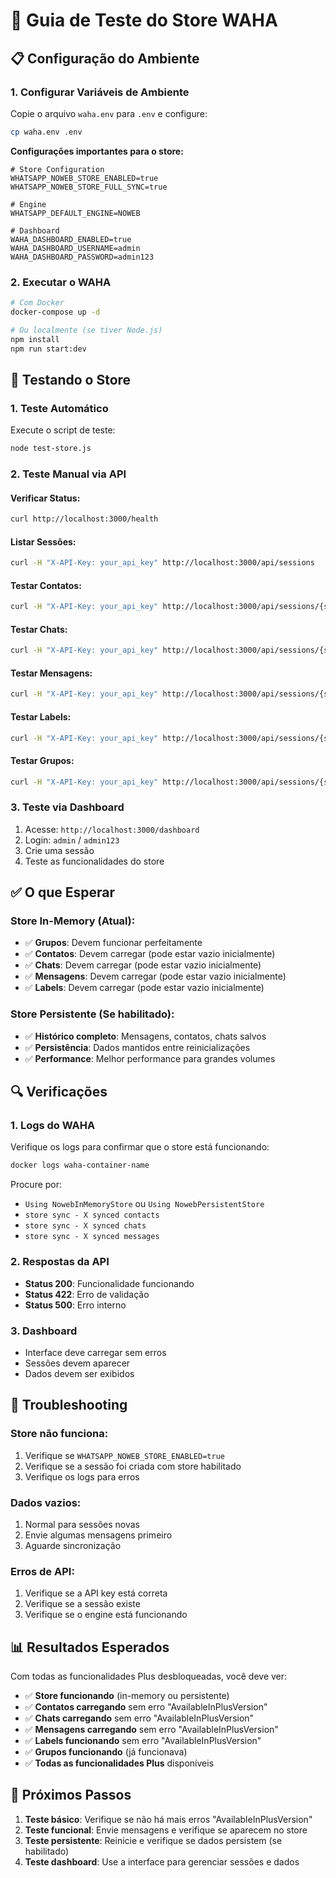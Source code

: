 # 🧪 Guia de Teste do Store WAHA

## 📋 Configuração do Ambiente

### 1. Configurar Variáveis de Ambiente

Copie o arquivo `waha.env` para `.env` e configure:

```bash
cp waha.env .env
```

**Configurações importantes para o store:**

```env
# Store Configuration
WHATSAPP_NOWEB_STORE_ENABLED=true
WHATSAPP_NOWEB_STORE_FULL_SYNC=true

# Engine
WHATSAPP_DEFAULT_ENGINE=NOWEB

# Dashboard
WAHA_DASHBOARD_ENABLED=true
WAHA_DASHBOARD_USERNAME=admin
WAHA_DASHBOARD_PASSWORD=admin123
```

### 2. Executar o WAHA

```bash
# Com Docker
docker-compose up -d

# Ou localmente (se tiver Node.js)
npm install
npm run start:dev
```

## 🧪 Testando o Store

### 1. Teste Automático

Execute o script de teste:

```bash
node test-store.js
```

### 2. Teste Manual via API

#### Verificar Status:
```bash
curl http://localhost:3000/health
```

#### Listar Sessões:
```bash
curl -H "X-API-Key: your_api_key" http://localhost:3000/api/sessions
```

#### Testar Contatos:
```bash
curl -H "X-API-Key: your_api_key" http://localhost:3000/api/sessions/{sessionId}/contacts
```

#### Testar Chats:
```bash
curl -H "X-API-Key: your_api_key" http://localhost:3000/api/sessions/{sessionId}/chats
```

#### Testar Mensagens:
```bash
curl -H "X-API-Key: your_api_key" http://localhost:3000/api/sessions/{sessionId}/chats/default/messages
```

#### Testar Labels:
```bash
curl -H "X-API-Key: your_api_key" http://localhost:3000/api/sessions/{sessionId}/labels
```

#### Testar Grupos:
```bash
curl -H "X-API-Key: your_api_key" http://localhost:3000/api/sessions/{sessionId}/groups
```

### 3. Teste via Dashboard

1. Acesse: `http://localhost:3000/dashboard`
2. Login: `admin` / `admin123`
3. Crie uma sessão
4. Teste as funcionalidades do store

## ✅ O que Esperar

### Store In-Memory (Atual):
- ✅ **Grupos**: Devem funcionar perfeitamente
- ✅ **Contatos**: Devem carregar (pode estar vazio inicialmente)
- ✅ **Chats**: Devem carregar (pode estar vazio inicialmente)
- ✅ **Mensagens**: Devem carregar (pode estar vazio inicialmente)
- ✅ **Labels**: Devem carregar (pode estar vazio inicialmente)

### Store Persistente (Se habilitado):
- ✅ **Histórico completo**: Mensagens, contatos, chats salvos
- ✅ **Persistência**: Dados mantidos entre reinicializações
- ✅ **Performance**: Melhor performance para grandes volumes

## 🔍 Verificações

### 1. Logs do WAHA
Verifique os logs para confirmar que o store está funcionando:

```bash
docker logs waha-container-name
```

Procure por:
- `Using NowebInMemoryStore` ou `Using NowebPersistentStore`
- `store sync - X synced contacts`
- `store sync - X synced chats`
- `store sync - X synced messages`

### 2. Respostas da API
- **Status 200**: Funcionalidade funcionando
- **Status 422**: Erro de validação
- **Status 500**: Erro interno

### 3. Dashboard
- Interface deve carregar sem erros
- Sessões devem aparecer
- Dados devem ser exibidos

## 🚨 Troubleshooting

### Store não funciona:
1. Verifique se `WHATSAPP_NOWEB_STORE_ENABLED=true`
2. Verifique se a sessão foi criada com store habilitado
3. Verifique os logs para erros

### Dados vazios:
1. Normal para sessões novas
2. Envie algumas mensagens primeiro
3. Aguarde sincronização

### Erros de API:
1. Verifique se a API key está correta
2. Verifique se a sessão existe
3. Verifique se o engine está funcionando

## 📊 Resultados Esperados

Com todas as funcionalidades Plus desbloqueadas, você deve ver:

- ✅ **Store funcionando** (in-memory ou persistente)
- ✅ **Contatos carregando** sem erro "AvailableInPlusVersion"
- ✅ **Chats carregando** sem erro "AvailableInPlusVersion"
- ✅ **Mensagens carregando** sem erro "AvailableInPlusVersion"
- ✅ **Labels funcionando** sem erro "AvailableInPlusVersion"
- ✅ **Grupos funcionando** (já funcionava)
- ✅ **Todas as funcionalidades Plus** disponíveis

## 🎯 Próximos Passos

1. **Teste básico**: Verifique se não há mais erros "AvailableInPlusVersion"
2. **Teste funcional**: Envie mensagens e verifique se aparecem no store
3. **Teste persistente**: Reinicie e verifique se dados persistem (se habilitado)
4. **Teste dashboard**: Use a interface para gerenciar sessões e dados
